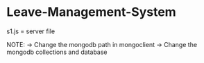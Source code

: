 # Leave-Management-System

s1.js = server file

NOTE:
-> Change the mongodb path in mongoclient
-> Change the mongodb collections and database 
